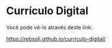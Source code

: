 # Currículo Digital
 Você pode vê-lo através deste link: 
 
 https://rebsoli.github.io/curriculo-digital/
